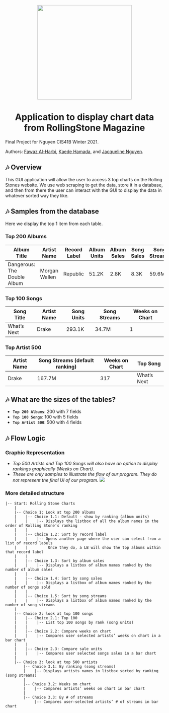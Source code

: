 
<div>
  <p align="center">
    <img width="300" src="https://cdn.worldvectorlogo.com/logos/rolling-stone-1.svg"></img>
  </p>
  <h1 align="center">
    Application to display chart data from RollingStone Magazine
  </h1>
</div>

Final Project for Nguyen CIS41B Winter 2021. 

Authors: [Fawaz Al-Harbi](https://github.com/monsieurCat), [Kaede Hamada](https://github.com/KaeMaple9), and [Jacqueline Nguyen](https://github.com/jacquelinennguyen).

## 🎶 Overview
This GUI application will allow the user to access 3 top charts on the Rolling Stones website. We use web scraping to get the data, store it in a database, and then from there the user can interact with the GUI to display the data in whatever sorted way they like.

## 🎶 Samples from the database
Here we display the top 1 item from each table.

### Top 200 Albums
| Album Title | Artist Name | Record Label | Album Units | Album Sales | Song Sales | Song Streams |
| --- | --- | --- | --- | --- | --- | --- |
| Dangerous: The Double Album | Morgan Wallen | Republic | 51.2K | 2.8K | 8.3K | 59.6M |

### Top 100 Songs
| Song Title | Artist Name | Song Units | Song Streams | Weeks on Chart |
| --- | --- | --- | --- | --- |
| What’s Next | Drake | 293.1K | 34.7M | 1 |

### Top Artist 500
| Artist Name | Song Streams (default ranking) | Weeks on Chart | Top Song |
| --- | --- | --- | --- |
| Drake | 167.7M | 317 | What’s Next |

## 🎶 What are the sizes of the tables? 
* **`Top 200 Albums`**: 200 with 7 fields
* **`Top 100 Songs`**: 100 with 5 fields
* **`Top Artist 500`**: 500 with 4 fields

## 🎶 Flow Logic
### Graphic Representation
* *Top 500 Artists and Top 100 Songs will also have an option to display rankings graphically (Weeks on Chart).*
* *These are only samples to illustrate the flow of our program. They do not represent the final UI of our program.*
![](https://i.imgur.com/g335cyp.png)

### More detailed structure
```
|-- Start: Rolling Stone Charts
    |
    |-- Choice 1: Look at top 200 albums
    |    |-- Choice 1.1: Default - show by ranking (album units)
    |    |    |-- Displays the listbox of all the album names in the order of Rolling Stone’s ranking
    |    |
    |    |-- Choice 1.2: Sort by record label
    |    |    |-- Opens another page where the user can select from a list of record labels 
    |    |         Once they do, a LB will show the top albums within that record label
    |    |
    |    |-- Choice 1.3: Sort by album sales
    |    |    |-- Displays a listbox of album names ranked by the number of album sales
    |    |
    |    |-- Choice 1.4: Sort by song sales
    |    |    |-- Displays a listbox of album names ranked by the number of songs sold
    |    |
    |    |-- Choice 1.5: Sort by song streams
    |    |    |-- Displays a listbox of album names ranked by the number of song streams
    |
    |-- Choice 2: look at top 100 songs
    |    |-- Choice 2.1: Top 100
    |    |    |-- List top 100 songs by rank (song units)
    |    |          
    |    |-- Choice 2.2: Compare weeks on chart
    |    |    |-- Compares user selected artists’ weeks on chart in a bar chart
    |    |
    |    |-- Choice 2.3: Compare sale units
    |    |    |-- Compares user selected songs sales in a bar chart
    |
    |-- Choice 3: look at top 500 artists
        |-- Choice 3.1: By ranking (song streams)
        |    |-- Displays artists names in listbox sorted by ranking (song streams)
        |
        |-- Choice 3.2: Weeks on chart
        |    |-- Compares artists’ weeks on chart in bar chart
        |
        |-- Choice 3.3: By # of streams
             |-- Compares user-selected artists’ # of streams in bar chart
```

